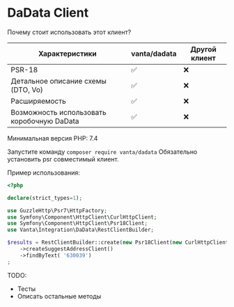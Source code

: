 # DaData Client


Почему стоит использовать этот клиент?

| Характеристики                             | vanta/dadata | Другой клиент |
|--------------------------------------------|--------------|---------------|
| PSR-18                                     | ✅            | ❌             |
| Детальное описание схемы (DTO, Vo)         | ✅            | ❌             |
| Расширяемость                              | ✅            | ❌             |
| Возможность использовать коробочную DaData | ✅            | ❌             |


Минимальная версия PHP: 7.4


Запустите команду ```composer require vanta/dadata```
Обязательно установить psr совместимый клиент.


Пример использования:

```php
<?php

declare(strict_types=1);

use GuzzleHttp\Psr7\HttpFactory;
use Symfony\Component\HttpClient\CurlHttpClient;
use Symfony\Component\HttpClient\Psr18Client;
use Vanta\Integration\DaData\RestClientBuilder;

$results = RestClientBuilder::create(new Psr18Client(new CurlHttpClient(), new HttpFactory, new HttpFactory) ,'<Ваш ключ>', '<Ваш секрет>')
    ->createSuggestAddressClient()
    ->findByText( '630039')
;
```



TODO:
 - Тесты
 - Описать остальные методы